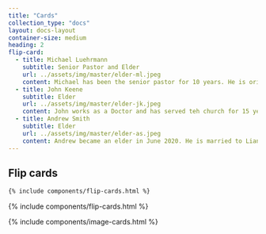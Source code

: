 ```yaml
---
title: "Cards"
collection_type: "docs"
layout: docs-layout
container-size: medium
heading: 2
flip-card:
  - title: Michael Luehrmann
    subtitle: Senior Pastor and Elder
    url: ../assets/img/master/elder-ml.jpeg
    content: Michael has been the senior pastor for 10 years. He is orignially from Texus, USA. He is married to Emily and they have 7 children.
  - title: John Keene
    subtitle: Elder
    url: ../assets/img/master/elder-jk.jpeg
    content: John works as a Doctor and has served teh church for 15 years as an elder. He is married to Emily and has 3 children. 
  - title: Andrew Smith
    subtitle: Elder
    url: ../assets/img/master/elder-as.jpeg
    content: Andrew became an elder in June 2020. He is married to Lianna and they have 2 daughters.
---
```


## Flip cards

~~~ html
{% include components/flip-cards.html %}
~~~

{% include components/flip-cards.html %}

{% include components/image-cards.html %}
